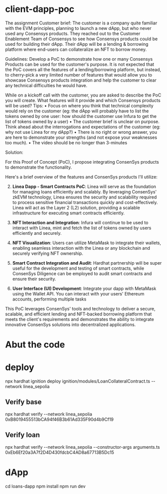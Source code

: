 # client-dapp-poc

The assignment
Customer brief:
The customer is a company quite familiar with the EVM principles, planning to launch a new dApp, but who never used any Consensys products.
They reached out to the Customer Enablement Team of Consensys to see how Consensys products could be used for building their dApp.
Their dApp will be a lending & borrowing platform where end-users can collateralize an NFT to borrow money.

Guidelines:
Develop a PoC to demonstrate how one or many Consensys Products can be used for the customer's purpose. 
It is not expected that the PoC covers all the features of a lending/borrowing platform, but instead,
 to cherry-pick a very limited number of features that would allow you to showcase Consensys products integration and help the customer to clear any technical difficulties he would have.

While on a kickoff call with the customer, you are asked to describe the PoC you will create. What features will it provide and which Consensys products will be used?
Tips:
• Focus on where you think that technical complexity would rely on the customer (eg: the dApp will probably have to list the tokens owned by one user: how should the customer use Infura to get the list of tokens owned by a user)
• The customer brief is unclear on purpose. Think ahead about the interrogations and expectations of the customer (eg: why not use Linea for my dApp?)
• There is no right or wrong answer, you are here to demonstrate your strengths (and not expose your weaknesses too much).
• The video should be no longer than 3-minutes

Solution:

For this Proof of Concept (PoC), I propose integrating ConsenSys products to demonstrate the functionality. 

Here's a brief overview of the features and ConsenSys products I'll utilize:


2. **Linea Dapp - Smart Contracts PoC**: Linea will serve as the foundation for managing loans efficiently and scalably. By leveraging ConsenSys' zkEVM technology, Linea ensures the security and scalability required to process sensitive financial transactions quickly and cost-effectively. Linea will act as the Layer 2 (L2) solution, providing a scalable infrastructure for executing smart contracts efficiently.

3. **NFT Interaction and Integration**: Infura will continue to be used to interact with Linea, mint and fetch the list of tokens owned by users efficiently and securely.

1. **NFT Visualization**: Users can utilize MetaMask to integrate their wallets, enabling seamless interaction with the Linea or any blockchain and securely verifying NFT ownership.

4. **Smart Contract Integration and Audit**: Hardhat partnership will be super useful for the development and testing of smart contracts, while ConsenSys Diligence can be employed to audit smart contracts and ensure their security.

5. **User Interface (UI) Development**: Integrate your dapp with MetaMask using the Wallet API. You can interact with your users' Ethereum accounts, performing multiple tasks

This PoC leverages ConsenSys' tools and technology to deliver a secure, scalable, and efficient lending and NFT-backed borrowing platform that meets the client's requirements and demonstrates the ability to integrate innovative ConsenSys solutions into decentralized applications.


# Abut the code

# deploy 
npx hardhat ignition deploy ignition/modules/LoanCollateralContract.ts --network linea_sepolia
<!-- LoanCollateralContract#BasicNFT - 0xB8019455513bCA94f46B3b61Ad335F90d4b9Cf19 -->
<!-- LoanCollateralContract#LoanCollateralContract - 0xEb6Ef20a3A7f2D4D430fdcbC4AD8a67713B5Dc15  -->

## Verify base
npx hardhat verify --network linea_sepolia 0xB8019455513bCA94f46B3b61Ad335F90d4b9Cf19

## Verify loan
npx hardhat verify --network linea_sepolia --constructor-args arguments.ts 0xEb6Ef20a3A7f2D4D430fdcbC4AD8a67713B5Dc15

# dApp

  cd loans-dapp
  npm install
  npm run dev
  